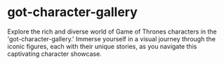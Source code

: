 # got-character-gallery
Explore the rich and diverse world of Game of Thrones characters in the 'got-character-gallery.' Immerse yourself in a visual journey through the iconic figures, each with their unique stories, as you navigate this captivating character showcase.
